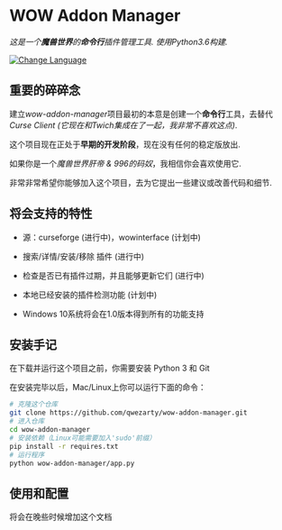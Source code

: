 # WOW Addon Manager

*这是一个**魔兽世界**的**命令行**插件管理工具. 使用Python3.6构建.*

[![Change Language](https://img.shields.io/badge/README-%20English-yellow.svg)](README.md)

## 重要的碎碎念

建立*wow-addon-manager*项目最初的本意是创建一个**命令行**工具，去替代*Curse Client (它现在和Twich集成在了一起，我非常不喜欢这点)*.

这个项目现在正处于**早期的开发阶段**，现在没有任何的稳定版放出.

如果你是一个*魔兽世界肝帝 & 996的码奴*，我相信你会喜欢使用它.

非常非常希望你能够加入这个项目，去为它提出一些建议或改善代码和细节.

## 将会支持的特性

- 源：curseforge (进行中)，wowinterface (计划中)

- 搜索/详情/安装/移除 插件 (进行中)

- 检查是否已有插件过期，并且能够更新它们 (进行中)

- 本地已经安装的插件检测功能 (计划中)

- Windows 10系统将会在1.0版本得到所有的功能支持

## 安装手记

在下载并运行这个项目之前，你需要安装 Python 3 和 Git

在安装完毕以后，Mac/Linux上你可以运行下面的命令：

``` bash
# 克隆这个仓库
git clone https://github.com/qwezarty/wow-addon-manager.git
# 进入仓库
cd wow-addon-manager
# 安装依赖（Linux可能需要加入'sudo'前缀）
pip install -r requires.txt
# 运行程序
python wow-addon-manager/app.py
```

## 使用和配置

将会在晚些时候增加这个文档

